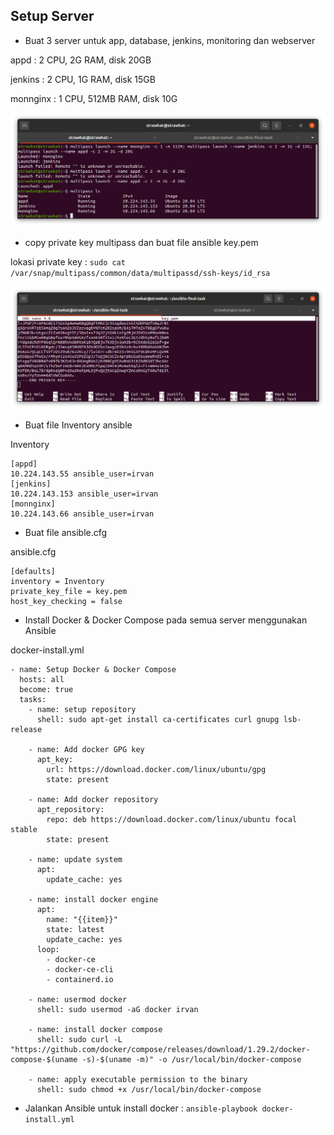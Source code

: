 ## Setup Server

- Buat 3 server untuk app, database, jenkins, monitoring dan webserver

appd     : 2 CPU, 2G RAM, disk 20GB

jenkins  : 2 CPU, 1G RAM, disk 15GB

monnginx : 1 CPU, 512MB RAM, disk 10G

<p align="center"><img src="../Final-Task/assets/Server/1.png"></p>

- copy private key multipass dan buat file ansible key.pem

lokasi private key : `sudo cat /var/snap/multipass/common/data/multipassd/ssh-keys/id_rsa`

<p align="center"><img src="../Final-Task/assets/Server/2.png"></p>

- Buat file Inventory ansible

Inventory
```
[appd]
10.224.143.55 ansible_user=irvan
[jenkins]
10.224.143.153 ansible_user=irvan
[monnginx]
10.224.143.66 ansible_user=irvan
```

- Buat file ansible.cfg

ansible.cfg
```
[defaults]
inventory = Inventory
private_key_file = key.pem
host_key_checking = false
```

- Install Docker & Docker Compose pada semua server menggunakan Ansible

docker-install.yml
```
- name: Setup Docker & Docker Compose
  hosts: all
  become: true
  tasks:
    - name: setup repository
      shell: sudo apt-get install ca-certificates curl gnupg lsb-release

    - name: Add docker GPG key
      apt_key:
        url: https://download.docker.com/linux/ubuntu/gpg
        state: present

    - name: Add docker repository
      apt_repository:
        repo: deb https://download.docker.com/linux/ubuntu focal stable
        state: present

    - name: update system
      apt:
        update_cache: yes

    - name: install docker engine
      apt:
        name: "{{item}}"
        state: latest
        update_cache: yes
      loop:
        - docker-ce
        - docker-ce-cli
        - containerd.io
        
    - name: usermod docker
      shell: sudo usermod -aG docker irvan

    - name: install docker compose
      shell: sudo curl -L "https://github.com/docker/compose/releases/download/1.29.2/docker-compose-$(uname -s)-$(uname -m)" -o /usr/local/bin/docker-compose

    - name: apply executable permission to the binary
      shell: sudo chmod +x /usr/local/bin/docker-compose
```

- Jalankan Ansible untuk install docker : `ansible-playbook docker-install.yml`
